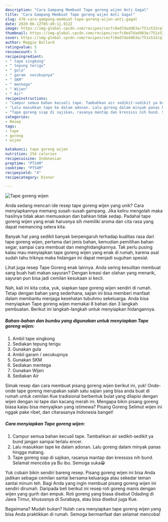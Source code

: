 ```yaml
---
description: "Cara Gampang Membuat Tape goreng wijen Anti Gagal"
title: "Cara Gampang Membuat Tape goreng wijen Anti Gagal"
slug: 478-cara-gampang-membuat-tape-goreng-wijen-anti-gagal
date: 2020-06-12T05:49:11.912Z
image: https://img-global.cpcdn.com/recipes/cecfc8ed7dadd63e/751x532cq70/tape-goreng-wijen-foto-resep-utama.jpg
thumbnail: https://img-global.cpcdn.com/recipes/cecfc8ed7dadd63e/751x532cq70/tape-goreng-wijen-foto-resep-utama.jpg
cover: https://img-global.cpcdn.com/recipes/cecfc8ed7dadd63e/751x532cq70/tape-goreng-wijen-foto-resep-utama.jpg
author: Maggie Ballard
ratingvalue: 5
reviewcount: 5
recipeingredient:
- " tape singkong"
- " tepung terigu"
- " gula"
- " garam  secukupnya"
- " SKM"
- " mentega"
- " Wijen"
- " Air"
recipeinstructions:
- "Campur semua bahan kecuali tape. Tambahkan air sedikit-sedikit ya bund jangan sampai terlalu encer."
- "Lalu masukkan tape ke dalam adonan. Lalu goreng dalam minyak panas hingga matang."
- "Tape goreng siap di sajikan, rasanya mantap dan kresssss nih bund. Selamat mencoba ya Bu ibu. Semoga suka😀"
categories:
- Resep
tags:
- tape
- goreng
- wijen

katakunci: tape goreng wijen 
nutrition: 254 calories
recipecuisine: Indonesian
preptime: "PT24M"
cooktime: "PT54M"
recipeyield: "4"
recipecategory: Dinner

---
```



![Tape goreng wijen](https://img-global.cpcdn.com/recipes/cecfc8ed7dadd63e/751x532cq70/tape-goreng-wijen-foto-resep-utama.jpg)

Anda sedang mencari ide resep tape goreng wijen yang unik? Cara menyiapkannya memang susah-susah gampang. Jika keliru mengolah maka hasilnya tidak akan memuaskan dan bahkan tidak sedap. Padahal tape goreng wijen yang enak harusnya sih memiliki aroma dan cita rasa yang dapat memancing selera kita.

Banyak hal yang sedikit banyak berpengaruh terhadap kualitas rasa dari tape goreng wijen, pertama dari jenis bahan, kemudian pemilihan bahan segar, sampai cara membuat dan menghidangkannya. Tak perlu pusing kalau mau menyiapkan tape goreng wijen yang enak di rumah, karena asal sudah tahu triknya maka hidangan ini dapat menjadi suguhan spesial.

Lihat juga resep Tape Goreng enak lainnya. Anda sering kesulitan membuat sang buah hati makan sayuran? Dengan kreasi dan olahan yang menarik, sayuran pun bisa jadi cemilan kesukaan si kecil.


Nah, kali ini kita coba, yuk, siapkan tape goreng wijen sendiri di rumah. Tetap dengan bahan yang sederhana, sajian ini bisa memberi manfaat dalam membantu menjaga kesehatan tubuhmu sekeluarga. Anda bisa menyiapkan Tape goreng wijen memakai 8 bahan dan 3 langkah pembuatan. Berikut ini langkah-langkah untuk menyiapkan hidangannya.

<!--inarticleads1-->

##### Bahan-bahan dan bumbu yang digunakan untuk menyiapkan Tape goreng wijen:

1. Ambil  tape singkong
1. Sediakan  tepung terigu
1. Gunakan  gula
1. Ambil  garam / secukupnya
1. Gunakan  SKM
1. Sediakan  mentega
1. Gunakan  Wijen
1. Sediakan  Air


Simak resep dan cara membuat pisang goreng wijen berikut ini, yuk! Onde-onde tape goreng merupakan salah satu sajian yang bisa anda buat di rumah untuk cemilan Kue tradisional berbentuk bulat yang dilapisi dengan wijen dengan isi tape dan kacang merah ini. Mengapa bikin pisang goreng biasa kalau bisa menyajikan yang istimewa? Pisang Goreng Selimut wijen ini nggak pake ribet, dan citarasanya Indonesia banget! 

<!--inarticleads2-->

##### Cara menyiapkan Tape goreng wijen:

1. Campur semua bahan kecuali tape. Tambahkan air sedikit-sedikit ya bund jangan sampai terlalu encer.
1. Lalu masukkan tape ke dalam adonan. Lalu goreng dalam minyak panas hingga matang.
1. Tape goreng siap di sajikan, rasanya mantap dan kresssss nih bund. Selamat mencoba ya Bu ibu. Semoga suka😀


Yuk cobain bikin sendiri bareng resep. Pisang goreng wijen ini bisa Anda jadikan sebagai cemilan santai bersama keluaraga atau sekedar teman santai minum teh. Bagi Anda yang ingin membuat pisang goreng wijen ini sendiri dirumah. Daripada beli berikut ini resep roti goreng manis dengan wijen yang gurih dan empuk. Roti goreng yang biasa disebut Odading di Jawa Timur, khususnya di Surabaya, atau bisa disebut juga Kue. 

Bagaimana? Mudah bukan? Itulah cara menyiapkan tape goreng wijen yang bisa Anda praktikkan di rumah. Semoga bermanfaat dan selamat mencoba!
